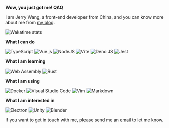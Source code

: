 **Wow, you just got me! QAQ**

I am Jerry Wang, a front-end developer from China, and you can know more about me from <a href="https://blog.0x-jerry.icu/" target="_blank">my blog</a>.

![Wakatime stats](https://github-readme-stats.vercel.app/api/wakatime?username=0x_jerry&langs_count=3)

**What I can do**

![TypeScript](https://img.shields.io/badge/typescript-%23007ACC.svg?style=for-the-badge&logo=typescript&logoColor=white)
![Vue.js](https://img.shields.io/badge/vuejs-%2335495e.svg?style=for-the-badge&logo=vuedotjs&logoColor=%234FC08D)
![NodeJS](https://img.shields.io/badge/node.js-6DA55F?style=for-the-badge&logo=node.js&logoColor=white)
![Vite](https://img.shields.io/badge/Vite-B73BFE?style=for-the-badge&logo=vite&logoColor=FFD62E)
![Deno JS](https://img.shields.io/badge/deno%20js-000000?style=for-the-badge&logo=deno&logoColor=white)
![Jest](https://img.shields.io/badge/Jest-C21325?style=for-the-badge&logo=jest&logoColor=white)

**What I am learning**

![Web Assembly](https://img.shields.io/badge/WebAssembly-654FF0?style=for-the-badge&logo=WebAssembly&logoColor=white)
![Rust](https://img.shields.io/badge/rust-%23000000.svg?style=for-the-badge&logo=rust&logoColor=white)

**What I am using**

![Docker](https://img.shields.io/badge/docker-%230db7ed.svg?style=for-the-badge&logo=docker&logoColor=white)
![Visual Studio Code](https://img.shields.io/badge/Visual%20Studio%20Code-0078d7.svg?style=for-the-badge&logo=visual-studio-code&logoColor=white)
![Vim](https://img.shields.io/badge/VIM-%2311AB00.svg?&style=for-the-badge&logo=vim&logoColor=white)
![Markdown](https://img.shields.io/badge/Markdown-000000?style=for-the-badge&logo=markdown&logoColor=white)

**What I am interested in**

![Electron](https://img.shields.io/badge/Electron-2B2E3A?style=for-the-badge&logo=electron&logoColor=9FEAF9)
![Unity](https://img.shields.io/badge/Unity-100000?style=for-the-badge&logo=unity&logoColor=white)
![Blender](https://img.shields.io/badge/blender-%23F5792A.svg?style=for-the-badge&logo=blender&logoColor=white)

If you want to get in touch with me, please send me an [email] to let me know.

[blog]: https://blog.0x-jerry.icu/
[github]: https://github.com/0x-jerry
[email]: mailto:x.jerry.wang@gmail.com
